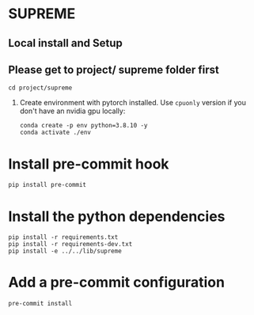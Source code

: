 # SUPREME

## Local install and Setup
## Please get to project/ supreme folder first
   ```shell script
  cd project/supreme
  ```
1. Create environment with pytorch installed. Use `cpuonly` version if you don't have an nvidia gpu locally:

   ```shell script
   conda create -p env python=3.8.10 -y
   conda activate ./env
   ```

# Install pre-commit hook

```shell script
pip install pre-commit
```

# Install the python dependencies

```shell script
pip install -r requirements.txt
pip install -r requirements-dev.txt
pip install -e ../../lib/supreme
```


# Add a pre-commit configuration
```shell script
pre-commit install

```
